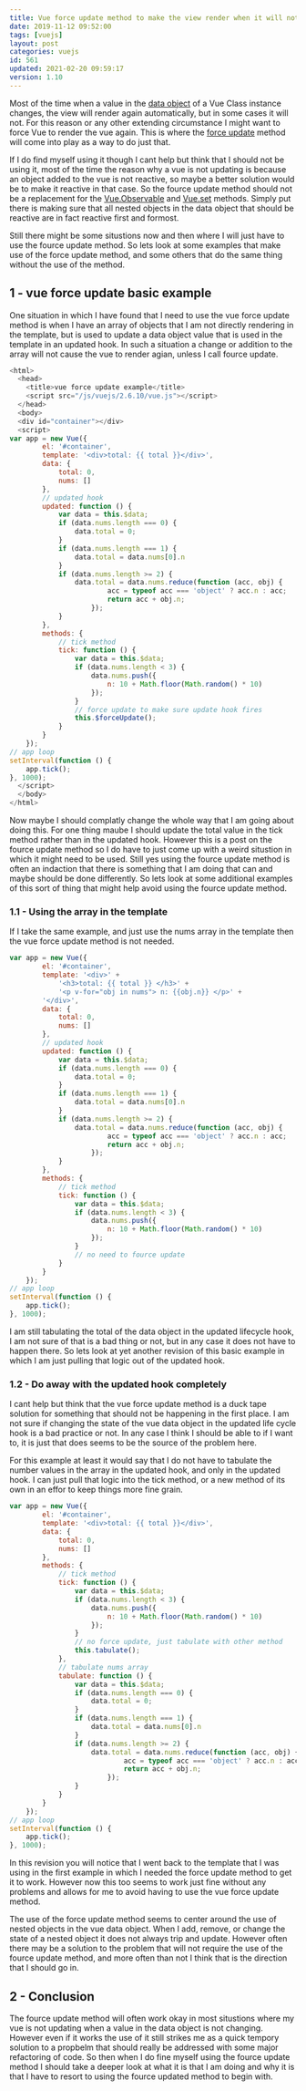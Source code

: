 ```yaml
---
title: Vue force update method to make the view render when it will not
date: 2019-11-12 09:52:00
tags: [vuejs]
layout: post
categories: vuejs
id: 561
updated: 2021-02-20 09:59:17
version: 1.10
---
```


Most of the time when a value in the [data object](/2019/05/18/vuejs-data/) of a Vue Class instance changes, the view will render again automatically, but in some cases it will not. For this reason or any other extending circumstance I might want to force Vue to render the vue again. This is where the [force update](https://vuejs.org/v2/api/#vm-forceUpdate) method will come into play as a way to do just that. 

If I do find myself using it though I cant help but think that I should not be using it, most of the time the reason why a vue is not updating is because an object added to the vue is not reactive, so maybe a better solution would be to make it reactive in that case. So the fource update method should not be a replacement for the [Vue.Observable](/2020/10/05/vuejs-observable/) and [Vue.set](/2019/05/08/vuejs-set/) methods. Simply put there is making sure that all nested objects in the data object that should be reactive are in fact reactive first and formost.

Still there might be some situstions now and then where I will just have to use the fource update method. So lets look at some examples that make use of the force update method, and some others that do the same thing without the use of the method.

<!-- more -->


## 1 - vue force update basic example

One situation in which I have found that I need to use the vue force update method is when I have an array of objects that I am not directly rendering in the template, but is used to update a data object value that is used in the template in an updated hook. In such a situation a change or addition to the array will not cause the vue to render agian, unless I call fource update.

```js
<html>
  <head>
    <title>vue force update example</title>
    <script src="/js/vuejs/2.6.10/vue.js"></script>
  </head>
  <body>
  <div id="container"></div>
  <script>
var app = new Vue({
        el: '#container',
        template: '<div>total: {{ total }}</div>',
        data: {
            total: 0,
            nums: []
        },
        // updated hook
        updated: function () {
            var data = this.$data;
            if (data.nums.length === 0) {
                data.total = 0;
            }
            if (data.nums.length === 1) {
                data.total = data.nums[0].n
            }
            if (data.nums.length >= 2) {
                data.total = data.nums.reduce(function (acc, obj) {
                        acc = typeof acc === 'object' ? acc.n : acc;
                        return acc + obj.n;
                    });
            }
        },
        methods: {
            // tick method
            tick: function () {
                var data = this.$data;
                if (data.nums.length < 3) {
                    data.nums.push({
                        n: 10 + Math.floor(Math.random() * 10)
                    });
                }
                // force update to make sure update hook fires
                this.$forceUpdate();
            }
        }
    });
// app loop
setInterval(function () {
    app.tick();
}, 1000);
  </script>
  </body>
</html>
```

Now maybe I should complatly change the whole way that I am going about doing this. For one thing maube I should update the total value in the tick method rather than in the updated hook. However this is a post on the fource update method so I do have to just come up with a weird situstion in which it might need to be used. Still yes using the fource update method is often an indaction that there is something that I am doing that can and maybe should be done differently. So lets look at some additional examples of this sort of thing that might help avoid using the fource update method.

### 1.1 - Using the array in the template

If I take the same example, and just use the nums array in the template then the vue force update method is not needed.

```js
var app = new Vue({
        el: '#container',
        template: '<div>' +
            '<h3>total: {{ total }} </h3>' +
            '<p v-for="obj in nums"> n: {{obj.n}} </p>' + 
        '</div>',
        data: {
            total: 0,
            nums: []
        },
        // updated hook
        updated: function () {
            var data = this.$data;
            if (data.nums.length === 0) {
                data.total = 0;
            }
            if (data.nums.length === 1) {
                data.total = data.nums[0].n
            }
            if (data.nums.length >= 2) {
                data.total = data.nums.reduce(function (acc, obj) {
                        acc = typeof acc === 'object' ? acc.n : acc;
                        return acc + obj.n;
                    });
            }
        },
        methods: {
            // tick method
            tick: function () {
                var data = this.$data;
                if (data.nums.length < 3) {
                    data.nums.push({
                        n: 10 + Math.floor(Math.random() * 10)
                    });
                }
                // no need to fource update
            }
        }
    });
// app loop
setInterval(function () {
    app.tick();
}, 1000);
```

I am still tabulating the total of the data object in the updated lifecycle hook, I am not sure of that is a bad thing or not, but in any case it does not have to happen there. So lets look at yet another revision of this basic example in which I am just pulling that logic out of the updated hook.

### 1.2 - Do away with the updated hook completely

I cant help but think that the vue force update method is a duck tape solution for something that should not be happening in the first place. I am not sure if changing the state of the vue data object in the updated life cycle hook is a bad practice or not. In any case I think I should be able to if I want to, it is just that does seems to be the source of the problem here.

For this example at least it would say that I do not have to tabulate the number values in the array in the updated hook, and only in the updated hook. I can just pull that logic into the tick method, or a new method of its own in an effor to keep things more fine grain.

```js
var app = new Vue({
        el: '#container',
        template: '<div>total: {{ total }}</div>',
        data: {
            total: 0,
            nums: []
        },
        methods: {
            // tick method
            tick: function () {
                var data = this.$data;
                if (data.nums.length < 3) {
                    data.nums.push({
                        n: 10 + Math.floor(Math.random() * 10)
                    });
                }
                // no force update, just tabulate with other method
                this.tabulate();
            },
            // tabulate nums array
            tabulate: function () {
                var data = this.$data;
                if (data.nums.length === 0) {
                    data.total = 0;
                }
                if (data.nums.length === 1) {
                    data.total = data.nums[0].n
                }
                if (data.nums.length >= 2) {
                    data.total = data.nums.reduce(function (acc, obj) {
                            acc = typeof acc === 'object' ? acc.n : acc;
                            return acc + obj.n;
                        });
                }
            }
        }
    });
// app loop
setInterval(function () {
    app.tick();
}, 1000);
```

In this revision you will notice that I went back to the template that I was using in the first example in which I needed the force update method to get it to work. However now this too seems to work just fine without any problems and allows for me to avoid having to use the vue force update method. 

The use of the force update method seems to center around the use of nested objects in the vue data object. When I add, remove, or change the state of a nested object it does not always trip and update. However often there may be a solution to the problem that will not require the use of the fource update method, and more often than not I think that is the direction that I should go in.

## 2 - Conclusion

The fource update method will often work okay in most situstions where my vue is not updating when a value in the data object is not changing. However even if it works the use of it still strikes me as a quick tempory solution to a propbelm that should really be addressed with some major refactoring of code. So then when I do fine myself using the fource update method I should take a deeper look at what it is that I am doing and why it is that I have to resort to using the fource updated method to begin with.

